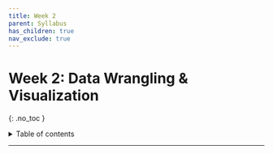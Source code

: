 ```yaml
---
title: Week 2
parent: Syllabus
has_children: true
nav_exclude: true
---
```


# Week 2: Data Wrangling & Visualization
{: .no_toc }

<details closed markdown="block">
  <summary>
    Table of contents
  </summary>
  {: .text-delta }
1. TOC
{:toc}
</details>

---

<!-- ########################################################################### -->

<!-- # Homework Assignment - Due Tuesday, Sept. 7 by 5pm

<details closed markdown="block">
  <summary>Details</summary>

Please complete the following and hand in through Brightspace:

+ Quiz: Whitlock & Schluter, Chapter 1
  + 5 random questions from the [W&S Study Guide](){: target="blank"}
+ Exercise: R/RStudio Basics and Data Structures

</details> -->

<!-- ########################################################################### -->

<!-- ########################################################################### -->

<!-- # Class - Thursday, Sept. 9

<details closed markdown="block">
  <summary>Details</summary>

</details> -->

<!-- ########################################################################### -->

<!-- ########################################################################### -->

<!-- # Recitation - Friday, Sept. 10

<details closed markdown="block">
  <summary>Details</summary>

</details> -->

<!-- ########################################################################### -->
